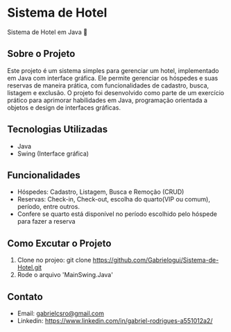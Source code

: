 # Sistema de Hotel

Sistema de Hotel em Java 🏨

## Sobre o Projeto

Este projeto é um sistema simples para gerenciar um hotel, implementado em Java com interface gráfica. Ele permite gerenciar os hóspedes e suas reservas de maneira prática, com funcionalidades de cadastro, busca, 
listagem e exclusão. O projeto foi desenvolvido como parte de um exercício prático para aprimorar habilidades em Java, programação orientada a objetos e design de interfaces gráficas.

## Tecnologias Utilizadas

- Java
- Swing (Interface gráfica)

## Funcionalidades

- Hóspedes: Cadastro, Listagem, Busca e Remoção (CRUD)
- Reservas: Check-in, Check-out, escolha do quarto(VIP ou comum), período, entre outros.
- Confere se quarto está disponível no período escolhido pelo hóspede para fazer a reserva

## Como Excutar o Projeto

1. Clone no projeo: git clone https://github.com/Gabrielogui/Sistema-de-Hotel.git
2. Rode o arquivo 'MainSwing.Java'

## Contato

- Email: gabrielcsro@gmail.com
- Linkedin: https://www.linkedin.com/in/gabriel-rodrigues-a551012a2/